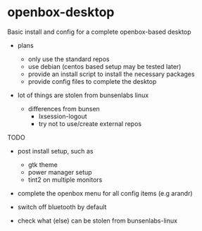 # openbox-desktop

Basic install and config for a complete openbox-based desktop

- plans 
  - only use the standard repos
  - use debian (centos based setup may be tested later)
  - provide an install script to install the necessary packages
  - provide config files to complete the desktop

- lot of things are stolen from bunsenlabs linux
  - differences from bunsen
    - lxsession-logout
    - try not to use/create external repos

TODO
- post install setup, such as 
  - gtk theme
  - power manager setup
  - tint2 on multiple monitors
  
- complete the openbox menu for all config items (e.g arandr)

- switch off bluetooth by default

- check what (else) can be stolen from bunsenlabs-linux
